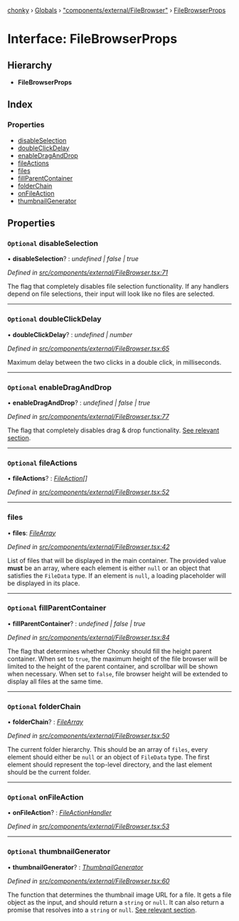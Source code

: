 [chonky](../README.md) › [Globals](../globals.md) › ["components/external/FileBrowser"](../modules/_components_external_filebrowser_.md) › [FileBrowserProps](_components_external_filebrowser_.filebrowserprops.md)

# Interface: FileBrowserProps

## Hierarchy

* **FileBrowserProps**

## Index

### Properties

* [disableSelection](_components_external_filebrowser_.filebrowserprops.md#optional-disableselection)
* [doubleClickDelay](_components_external_filebrowser_.filebrowserprops.md#optional-doubleclickdelay)
* [enableDragAndDrop](_components_external_filebrowser_.filebrowserprops.md#optional-enabledraganddrop)
* [fileActions](_components_external_filebrowser_.filebrowserprops.md#optional-fileactions)
* [files](_components_external_filebrowser_.filebrowserprops.md#files)
* [fillParentContainer](_components_external_filebrowser_.filebrowserprops.md#optional-fillparentcontainer)
* [folderChain](_components_external_filebrowser_.filebrowserprops.md#optional-folderchain)
* [onFileAction](_components_external_filebrowser_.filebrowserprops.md#optional-onfileaction)
* [thumbnailGenerator](_components_external_filebrowser_.filebrowserprops.md#optional-thumbnailgenerator)

## Properties

### `Optional` disableSelection

• **disableSelection**? : *undefined | false | true*

*Defined in [src/components/external/FileBrowser.tsx:71](https://github.com/TimboKZ/Chonky/blob/f29f7b3/src/components/external/FileBrowser.tsx#L71)*

The flag that completely disables file selection functionality. If any handlers depend on file selections, their
input will look like no files are selected.

___

### `Optional` doubleClickDelay

• **doubleClickDelay**? : *undefined | number*

*Defined in [src/components/external/FileBrowser.tsx:65](https://github.com/TimboKZ/Chonky/blob/f29f7b3/src/components/external/FileBrowser.tsx#L65)*

Maximum delay between the two clicks in a double click, in milliseconds.

___

### `Optional` enableDragAndDrop

• **enableDragAndDrop**? : *undefined | false | true*

*Defined in [src/components/external/FileBrowser.tsx:77](https://github.com/TimboKZ/Chonky/blob/f29f7b3/src/components/external/FileBrowser.tsx#L77)*

The flag that completely disables drag & drop functionality.
[See relevant section](#section-managing-file-selection).

___

### `Optional` fileActions

• **fileActions**? : *[FileAction](_types_file_actions_types_.fileaction.md)[]*

*Defined in [src/components/external/FileBrowser.tsx:52](https://github.com/TimboKZ/Chonky/blob/f29f7b3/src/components/external/FileBrowser.tsx#L52)*

___

###  files

• **files**: *[FileArray](../modules/_types_files_types_.md#filearray)*

*Defined in [src/components/external/FileBrowser.tsx:42](https://github.com/TimboKZ/Chonky/blob/f29f7b3/src/components/external/FileBrowser.tsx#L42)*

List of files that will be displayed in the main container. The provided value
**must** be an array, where each element is either `null` or an object that
satisfies the `FileData` type. If an element is `null`, a loading placeholder
will be displayed in its place.

___

### `Optional` fillParentContainer

• **fillParentContainer**? : *undefined | false | true*

*Defined in [src/components/external/FileBrowser.tsx:84](https://github.com/TimboKZ/Chonky/blob/f29f7b3/src/components/external/FileBrowser.tsx#L84)*

The flag that determines whether Chonky should fill the height parent container. When set to `true`, the maximum
height of the file browser will be limited to the height of the parent container, and scrollbar will be shown
when necessary. When set to `false`, file browser height will be extended to display all files at the same time.

___

### `Optional` folderChain

• **folderChain**? : *[FileArray](../modules/_types_files_types_.md#filearray)*

*Defined in [src/components/external/FileBrowser.tsx:50](https://github.com/TimboKZ/Chonky/blob/f29f7b3/src/components/external/FileBrowser.tsx#L50)*

The current folder hierarchy. This should be an array of `files`, every
element should either be `null` or an object of `FileData` type. The first
element should represent the top-level directory, and the last element
should be the current folder.

___

### `Optional` onFileAction

• **onFileAction**? : *[FileActionHandler](../modules/_types_file_actions_types_.md#fileactionhandler)*

*Defined in [src/components/external/FileBrowser.tsx:53](https://github.com/TimboKZ/Chonky/blob/f29f7b3/src/components/external/FileBrowser.tsx#L53)*

___

### `Optional` thumbnailGenerator

• **thumbnailGenerator**? : *[ThumbnailGenerator](../modules/_types_thumbnails_types_.md#thumbnailgenerator)*

*Defined in [src/components/external/FileBrowser.tsx:60](https://github.com/TimboKZ/Chonky/blob/f29f7b3/src/components/external/FileBrowser.tsx#L60)*

The function that determines the thumbnail image URL for a file. It gets a file object as the input, and
should return a `string` or `null`. It can also return a promise that resolves into a `string` or `null`.
[See relevant section](#section-displaying-file-thumbnails).
